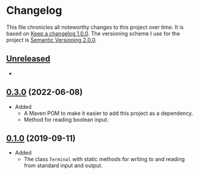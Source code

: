 # Changelog

This file chronicles all noteworthy changes to this project over time. It is based on [Keep a changelog 1.0.0](https://keepachangelog.com/en/1.0.0/). The versioning scheme I use for the project is [Semantic Versioning 2.0.0](https://semver.org/).

## [Unreleased]

-   

## [0.3.0] (2022-06-08)

* Added
  * A Maven POM to make it easier to add this project as a dependency.
  * Method for reading boolean input.

## [0.1.0] (2019-09-11)

* Added
  * The class `Terminal` with static methods for writing to and reading from standard input and output.

[unreleased]: https://github.com/olivertwistor/java-tui/compare/0.3.0...HEAD
[0.3.0]: https://github.com/olivertwistor/java-tui/compare/0.1.0...0.3.0

[0.1.0]: https://github.com/olivertwistor/java-tui/compare/b623b326cf71af3bf9767e909105f9e1e3dde283...0.1.0
